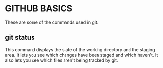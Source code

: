 # GITHUB BASICS
These are some of the commands used in git.

## git status
This command displays the state of the working directory and the staging area. It lets you see which changes have been staged and which haven't. It also lets you see which files aren't being tracked by git.